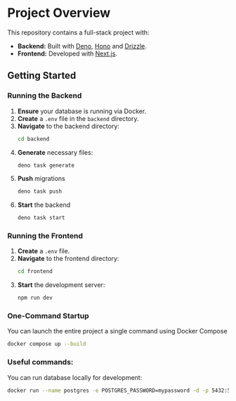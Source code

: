 # Project Overview

This repository contains a full-stack project with:

- **Backend:** Built with [Deno](https://deno.com/), [Hono](https://hono.dev/) and [Drizzle](https://orm.drizzle.team/).
- **Frontend:** Developed with [Next.js](https://nextjs.org/).

## Getting Started

### Running the Backend

1. **Ensure** your database is running via Docker.
2. **Create** a `.env` file in the `backend` directory.
3. **Navigate** to the backend directory:
   ```bash
   cd backend
   ```
4. **Generate** necessary files:
   ```bash
   deno task generate
   ```
5. **Push** migrations
   ```bash
   deno task push
   ```
6. **Start** the backend
   ```bash
   deno task start
   ```

### Running the Frontend

1. **Create** a `.env` file.
2. **Navigate** to the frontend directory:
   ```bash
   cd frontend
   ```
3. **Start** the development server:
   ```bash
   npm run dev
   ```

### One-Command Startup

You can launch the entire project a single command using Docker Compose

```bash
docker compose up --build
```

### Useful commands:

You can run database locally for development:

```bash
docker run --name postgres -e POSTGRES_PASSWORD=mypassword -d -p 5432:5432 postgres
```
